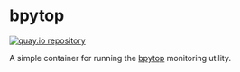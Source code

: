 # bpytop

[![quay.io repository](https://img.shields.io/badge/updated-2022--08--07-green)](https://quay.io/repository/miabbott/bpytop)

A simple container for running the [bpytop](https://github.com/aristocratos/bpytop) monitoring utility.
